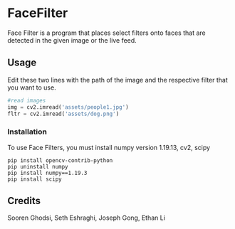 # FaceFilter

Face Filter is a program that places select filters onto faces that are detected in the given image or the live feed.

## Usage

Edit these two lines with the path of the image and the respective filter that you want to use.
```python
#read images
img = cv2.imread('assets/people1.jpg')
fltr = cv2.imread('assets/dog.png')
``` 

### Installation
To use Face Filters, you must install numpy version 1.19.13, cv2, scipy 

```
pip install opencv-contrib-python
pip uninstall numpy
pip install numpy==1.19.3
pip install scipy
```
## Credits
Sooren Ghodsi, Seth Eshraghi, Joseph Gong, Ethan Li
